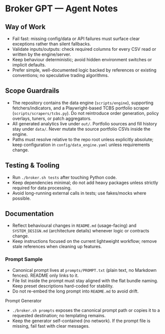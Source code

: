 # Broker GPT — Agent Notes

## Way of Work
- Fail fast: missing config/data or API failures must surface clear exceptions rather than silent fallbacks.
- Validate inputs/outputs: check required columns for every CSV read or written by the engine/server.
- Keep behaviour deterministic; avoid hidden environment switches or implicit defaults.
- Prefer simple, well-documented logic backed by references or existing conventions; no speculative trading algorithms.

## Scope Guardrails
- The repository contains the data engine (`scripts/engine`), supporting fetchers/indicators, and a Playwright-based TCBS portfolio scraper (`scripts/scrapers/tcbs.py`). Do not reintroduce order generation, policy overlays, tuners, or patch aggregators.
- All generated analytics live under `out/`. Portfolio sources and fill history stay under `data/`. Never mutate the source portfolio CSVs inside the engine.
- Paths must resolve relative to the repo root unless explicitly absolute; keep configuration in `config/data_engine.yaml` unless requirements change.

## Testing & Tooling
- Run `./broker.sh tests` after touching Python code.
- Keep dependencies minimal; do not add heavy packages unless strictly required for data processing.
- Avoid long-running external calls in tests; use fakes/mocks where possible.

## Documentation
- Reflect behavioural changes in `README.md` (usage-facing) and `SYSTEM_DESIGN.md` (architecture details) whenever logic or contracts change.
- Keep instructions focused on the current lightweight workflow; remove stale references when cleaning up features.

### Prompt Sample
- Canonical prompt lives at `prompts/PROMPT.txt` (plain text, no Markdown fences). README only links to it.
- File list inside the prompt must stay aligned with the flat bundle naming. Keep preset descriptions hard-coded for stability.
- Do not re-embed the long prompt into `README.md` to avoid drift.

Prompt Generator
- `./broker.sh prompts` exposes the canonical prompt path or copies it to a requested destination; no templating remains.
- Keep the generator self-contained (no network). If the prompt file is missing, fail fast with clear messages.
